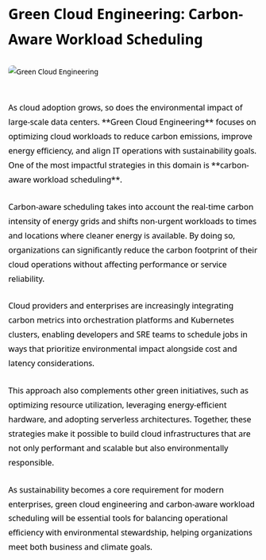 <div style="color: #000000; font-family: 'Segoe UI', Tahoma, Geneva, Verdana, sans-serif; line-height: 1.8; max-width: 900px; margin: auto;">

<h1 style="margin-bottom: 1em;">Green Cloud Engineering: Carbon-Aware Workload Scheduling</h1>

<img src="https://media.geeksforgeeks.org/wp-content/uploads/20190326144345/green_cloud_architecture.png" alt="Green Cloud Engineering" style="max-width: 100%; height: auto; margin-bottom: 30px; border-radius: 8px;" />

<p style="margin-bottom: 1.6em; font-size: 1.15em;">
As cloud adoption grows, so does the environmental impact of large-scale data centers. **Green Cloud Engineering** focuses on optimizing cloud workloads to reduce carbon emissions, improve energy efficiency, and align IT operations with sustainability goals. One of the most impactful strategies in this domain is **carbon-aware workload scheduling**.
</p>

<p style="margin-bottom: 1.6em; font-size: 1.15em;">
Carbon-aware scheduling takes into account the real-time carbon intensity of energy grids and shifts non-urgent workloads to times and locations where cleaner energy is available. By doing so, organizations can significantly reduce the carbon footprint of their cloud operations without affecting performance or service reliability.
</p>

<p style="margin-bottom: 1.6em; font-size: 1.15em;">
Cloud providers and enterprises are increasingly integrating carbon metrics into orchestration platforms and Kubernetes clusters, enabling developers and SRE teams to schedule jobs in ways that prioritize environmental impact alongside cost and latency considerations.
</p>

<p style="margin-bottom: 1.6em; font-size: 1.15em;">
This approach also complements other green initiatives, such as optimizing resource utilization, leveraging energy-efficient hardware, and adopting serverless architectures. Together, these strategies make it possible to build cloud infrastructures that are not only performant and scalable but also environmentally responsible.
</p>

<p style="margin-bottom: 1.6em; font-size: 1.15em;">
As sustainability becomes a core requirement for modern enterprises, green cloud engineering and carbon-aware workload scheduling will be essential tools for balancing operational efficiency with environmental stewardship, helping organizations meet both business and climate goals.
</p>

</div>
